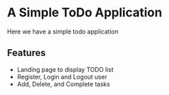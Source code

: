 # A Simple ToDo Application
Here we have a simple todo application

## Features

- Landing page to display TODO list
- Register, Login and Logout user
- Add, Delete, and Complete tasks
